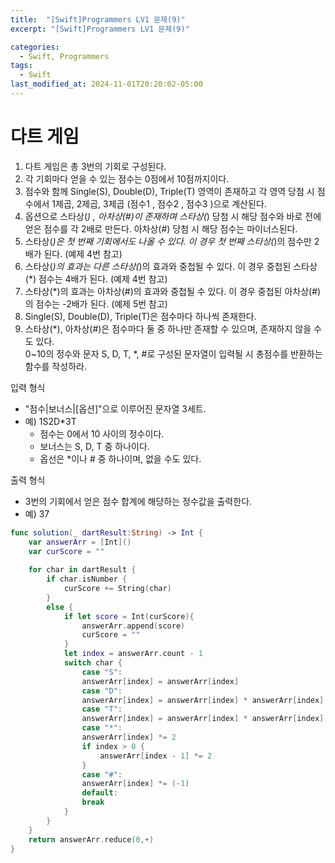 ```yaml
---
title:  "[Swift]Programmers LV1 문제(9)"
excerpt: "[Swift]Programmers LV1 문제(9)"

categories:
  - Swift, Programmers
tags:
  - Swift
last_modified_at: 2024-11-01T20:20:02-05:00
---
```

# 다트 게임
1. 다트 게임은 총 3번의 기회로 구성된다.
2. 각 기회마다 얻을 수 있는 점수는 0점에서 10점까지이다.
3. 점수와 함께 Single(S), Double(D), Triple(T) 영역이 존재하고 각 영역 당첨 시 점수에서 1제곱, 2제곱, 3제곱 (점수1 , 점수2 , 점수3 )으로 계산된다.
4. 옵션으로 스타상(*) , 아차상(#)이 존재하며 스타상(*) 당첨 시 해당 점수와 바로 전에 얻은 점수를 각 2배로 만든다. 아차상(#) 당첨 시 해당 점수는 마이너스된다.
5. 스타상(*)은 첫 번째 기회에서도 나올 수 있다. 이 경우 첫 번째 스타상(*)의 점수만 2배가 된다. (예제 4번 참고)
6. 스타상(*)의 효과는 다른 스타상(*)의 효과와 중첩될 수 있다. 이 경우 중첩된 스타상(*) 점수는 4배가 된다. (예제 4번 참고)
7. 스타상(*)의 효과는 아차상(#)의 효과와 중첩될 수 있다. 이 경우 중첩된 아차상(#)의 점수는 -2배가 된다. (예제 5번 참고)
8. Single(S), Double(D), Triple(T)은 점수마다 하나씩 존재한다.
9. 스타상(*), 아차상(#)은 점수마다 둘 중 하나만 존재할 수 있으며, 존재하지 않을 수도 있다.<br>
0~10의 정수와 문자 S, D, T, *, #로 구성된 문자열이 입력될 시 총점수를 반환하는 함수를 작성하라.

입력 형식
- "점수|보너스|[옵션]"으로 이루어진 문자열 3세트.
- 예) 1S2D*3T
  - 점수는 0에서 10 사이의 정수이다.
  - 보너스는 S, D, T 중 하나이다.
  - 옵선은 *이나 # 중 하나이며, 없을 수도 있다.

출력 형식
- 3번의 기회에서 얻은 점수 합계에 해당하는 정수값을 출력한다.
- 예) 37

```Swift
func solution(_ dartResult:String) -> Int {
    var answerArr = [Int]()
    var curScore = ""
    
    for char in dartResult {
        if char.isNumber {
            curScore += String(char)
        }
        else {
            if let score = Int(curScore){
                answerArr.append(score)
                curScore = ""
            }
            let index = answerArr.count - 1
            switch char {
                case "S":
                answerArr[index] = answerArr[index]
                case "D":
                answerArr[index] = answerArr[index] * answerArr[index]
                case "T":
                answerArr[index] = answerArr[index] * answerArr[index] * answerArr[index]
                case "*":
                answerArr[index] *= 2
                if index > 0 {
                    answerArr[index - 1] *= 2
                }
                case "#":
                answerArr[index] *= (-1)
                default:
                break
            }
        }
    }
    return answerArr.reduce(0,+)
}
```